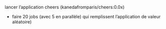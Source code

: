 lancer l’application cheers (kanedafromparis/cheers:0.0x)
 - faire 20 jobs (avec 5 en parallèle) qui remplissent l’application de valeur aléatoire)
